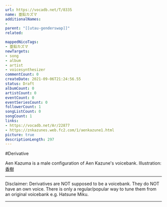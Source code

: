 ```yaml
---
url: https://vocadb.net/T/8335
name: 亜鉛カズマ
additionalNames: 
- 
parent: "[[utau-genderswap]]"
related:

mappedNicoTags:
- 亜鉛カズマ
newTargets:
- song
- album
- artist
- voicesynthesizer
commentCount: 0
createDate: 2021-09-06T21:24:56.55
status: Draft
albumCount: 0
artistCount: 0
eventCount: 0
eventSeriesCount: 0
followerCount: 1
songListCount: 0
songCount: 1
links: 
- https://vocadb.net/Ar/22877
- https://znkazunes.web.fc2.com/1/aenkazune1.html
picture: true
descriptionLength: 297
---
```


#Derivative

Aen Kazuma is a male configuration of Aen Kazune's voicebank.
Illustration: [香樹](https://piapro.jp/t/7NB4)

---
Disclaimer:
Derivatives are NOT supposed to be a voicebank. They do NOT have an own voice. There is only a regular/popular way to tune them from an original voicebank e.g. Hatsune Miku.

---

